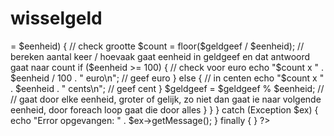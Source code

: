# wisselgeld
<?php

define('EENHEDEN', [5000, 2000, 1000, 500, 200, 100, 50, 20, 10, 5]); // definities
try {
    if ($argc == 1) { // argc = arg count, telt argumenten. bij geen argumenten = 1, dus bij 1 arg zegt hij geen wisselgeld duh
        throw new Exception("Verkeerd aantal argumenten");
    }

    $geldgeef = round(floatval($argv[1]) * 20) * 5; // zet input om naar centen, bijv 5.34*20=106.8, round naar 107 en dan *5 = 535 centen
    //argv 1 want locatie van executie argument 0, je invoer is de 2e argument en dat is 1

    if (!is_numeric($argv[1])) {
        throw new Exception("Geef een valide nummer");
    }

    if ($geldgeef <= 0) { // controleer negatief
        throw new Exception("Input moet een positief getal zijn");
    }

    foreach (EENHEDEN as $eenheid) { // ga door alle eenheden
        if ($geldgeef >= $eenheid) { // check grootte
            $count = floor($geldgeef / $eenheid); // bereken aantal keer / hoevaak gaat eenheid in geldgeef en dat antwoord gaat naar count
            if ($eenheid >= 100) { // check voor euro
                echo "$count x " . $eenheid / 100 . " euro\n"; // geef euro
            } else { // in centen
                echo "$count x " . $eenheid . " cents\n"; // geef cent
            }
            $geldgeef = $geldgeef % $eenheid; // // gaat door elke eenheid, groter of gelijk, zo niet dan gaat ie naar volgende eenheid, door foreach loop gaat die door alles
        }
    }
} catch (Exception $ex) {
    echo "Error opgevangen: " . $ex->getMessage();
} finally {
}

?>
